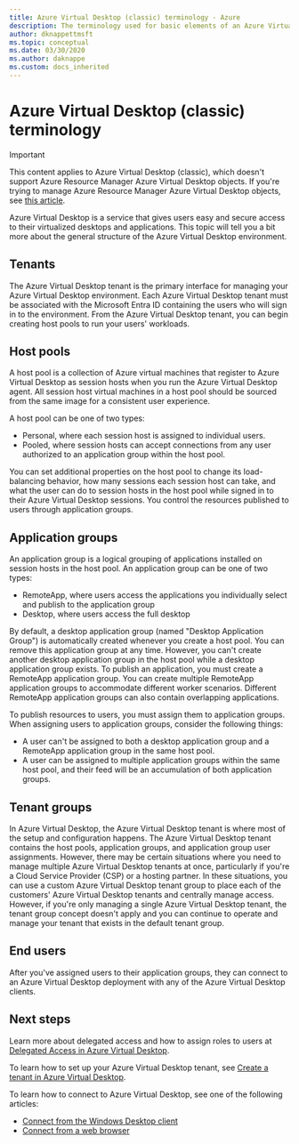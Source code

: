 ```yaml
---
title: Azure Virtual Desktop (classic) terminology - Azure
description: The terminology used for basic elements of an Azure Virtual Desktop (classic) environment.
author: dknappettmsft
ms.topic: conceptual
ms.date: 03/30/2020
ms.author: daknappe
ms.custom: docs_inherited
---
```

# Azure Virtual Desktop (classic) terminology

>[!IMPORTANT]
>This content applies to Azure Virtual Desktop (classic), which doesn't support Azure Resource Manager Azure Virtual Desktop objects. If you're trying to manage Azure Resource Manager Azure Virtual Desktop objects, see [this article](../environment-setup.md).

Azure Virtual Desktop is a service that gives users easy and secure access to their virtualized desktops and applications. This topic will tell you a bit more about the general structure of the Azure Virtual Desktop environment.

## Tenants

The Azure Virtual Desktop tenant is the primary interface for managing your Azure Virtual Desktop environment. Each Azure Virtual Desktop tenant must be associated with the Microsoft Entra ID containing the users who will sign in to the environment. From the Azure Virtual Desktop tenant, you can begin creating host pools to run your users' workloads.

## Host pools

A host pool is a collection of Azure virtual machines that register to Azure Virtual Desktop as session hosts when you run the Azure Virtual Desktop agent. All session host virtual machines in a host pool should be sourced from the same image for a consistent user experience.

A host pool can be one of two types:

- Personal, where each session host is assigned to individual users.
- Pooled, where session hosts can accept connections from any user authorized to an application group within the host pool.

You can set additional properties on the host pool to change its load-balancing behavior, how many sessions each session host can take, and what the user can do to session hosts in the host pool while signed in to their Azure Virtual Desktop sessions. You control the resources published to users through application groups.

## Application groups

An application group is a logical grouping of applications installed on session hosts in the host pool. An application group can be one of two types:

- RemoteApp, where users access the applications you individually select and publish to the application group
- Desktop, where users access the full desktop

By default, a desktop application group (named "Desktop Application Group") is automatically created whenever you create a host pool. You can remove this application group at any time. However, you can't create another desktop application group in the host pool while a desktop application group exists. To publish an application, you must create a RemoteApp application group. You can create multiple RemoteApp application groups to accommodate different worker scenarios. Different RemoteApp application groups can also contain overlapping applications.

To publish resources to users, you must assign them to application groups. When assigning users to application groups, consider the following things:

- A user can't be assigned to both a desktop application group and a RemoteApp application group in the same host pool.
- A user can be assigned to multiple application groups within the same host pool, and their feed will be an accumulation of both application groups.

## Tenant groups

In Azure Virtual Desktop, the Azure Virtual Desktop tenant is where most of the setup and configuration happens. The Azure Virtual Desktop tenant contains the host pools, application groups, and application group user assignments. However, there may be certain situations where you need to manage multiple Azure Virtual Desktop tenants at once, particularly if you're a Cloud Service Provider (CSP) or a hosting partner. In these situations, you can use a custom Azure Virtual Desktop tenant group to place each of the customers' Azure Virtual Desktop tenants and centrally manage access. However, if you're only managing a single Azure Virtual Desktop tenant, the tenant group concept doesn't apply and you can continue to operate and manage your tenant that exists in the default tenant group.

## End users

After you've assigned users to their application groups, they can connect to an Azure Virtual Desktop deployment with any of the Azure Virtual Desktop clients.

## Next steps

Learn more about delegated access and how to assign roles to users at [Delegated Access in Azure Virtual Desktop](delegated-access-virtual-desktop-2019.md).

To learn how to set up your Azure Virtual Desktop tenant, see [Create a tenant in Azure Virtual Desktop](tenant-setup-azure-active-directory.md).

To learn how to connect to Azure Virtual Desktop, see one of the following articles:

- [Connect from the Windows Desktop client](connect-windows-2019.md)
- [Connect from a web browser](connect-web-2019.md)

